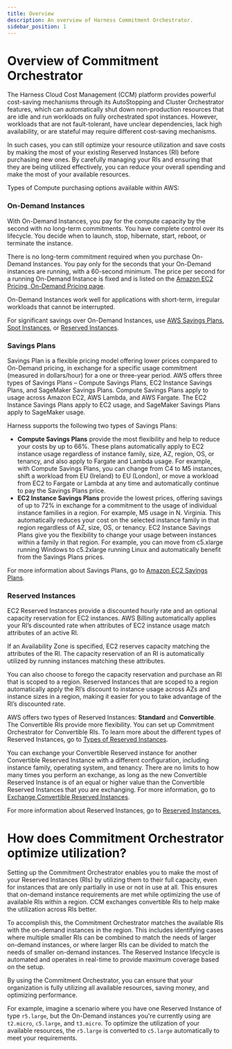 ```yaml
---
title: Overview 
description: An overview of Harness Commitment Orchestrator.
sidebar_position: 1
---  
```

 

# Overview of Commitment Orchestrator

The Harness Cloud Cost Management (CCM) platform provides powerful cost-saving mechanisms through its AutoStopping and Cluster Orchestrator features, which can automatically shut down non-production resources that are idle and run workloads on fully orchestrated spot instances. However, workloads that are not fault-tolerant, have unclear dependencies, lack high availability, or are stateful may require different cost-saving mechanisms.

In such cases, you can still optimize your resource utilization and save costs by making the most of your existing Reserved Instances (RI) before purchasing new ones. By carefully managing your RIs and ensuring that they are being utilized effectively, you can reduce your overall spending and make the most of your available resources.

Types of Compute purchasing options available within AWS:


### On-Demand Instances

With On-Demand Instances, you pay for the compute capacity by the second with no long-term commitments. You have complete control over its lifecycle. You decide when to launch, stop, hibernate, start, reboot, or terminate the instance.

There is no long-term commitment required when you purchase On-Demand Instances. You pay only for the seconds that your On-Demand instances are running, with a 60-second minimum. The price per second for a running On-Demand Instance is fixed and is listed on the [Amazon EC2 Pricing, On-Demand Pricing page](http://aws.amazon.com/ec2/pricing/on-demand/).

On-Demand Instances work well for applications with short-term, irregular workloads that cannot be interrupted.

For significant savings over On-Demand Instances, use [AWS Savings Plans](http://aws.amazon.com/savingsplans/), [Spot Instances](https://docs.aws.amazon.com/AWSEC2/latest/UserGuide/using-spot-instances.html), or [Reserved Instances](https://docs.aws.amazon.com/AWSEC2/latest/UserGuide/ec2-reserved-instances.html).


### Savings Plans

Savings Plan is a flexible pricing model offering lower prices compared to On-Demand pricing, in exchange for a specific usage commitment (measured in dollars/hour) for a one or three-year period. AWS offers three types of Savings Plans – Compute Savings Plans, EC2 Instance Savings Plans, and SageMaker Savings Plans. Compute Savings Plans apply to usage across Amazon EC2, AWS Lambda, and AWS Fargate. The EC2 Instance Savings Plans apply to EC2 usage, and SageMaker Savings Plans apply to SageMaker usage. 

Harness supports the following two types of Savings Plans:

* **Compute Savings Plans** provide the most flexibility and help to reduce your costs by up to 66%. These plans automatically apply to EC2 instance usage regardless of instance family, size, AZ, region, OS, or tenancy, and also apply to Fargate and Lambda usage. For example, with Compute Savings Plans, you can change from C4 to M5 instances, shift a workload from EU (Ireland) to EU (London), or move a workload from EC2 to Fargate or Lambda at any time and automatically continue to pay the Savings Plans price.
* **EC2 Instance Savings Plans** provide the lowest prices, offering savings of up to 72% in exchange for a commitment to the usage of individual instance families in a region. For example, M5 usage in N. Virginia. This automatically reduces your cost on the selected instance family in that region regardless of AZ, size, OS, or tenancy. EC2 Instance Savings Plans give you the flexibility to change your usage between instances within a family in that region. For example, you can move from c5.xlarge running Windows to c5.2xlarge running Linux and automatically benefit from the Savings Plans prices.

For more information about Savings Plans, go to [Amazon EC2 Savings Plans](https://docs.aws.amazon.com/whitepapers/latest/cost-optimization-reservation-models/savings-plans.html).


### Reserved Instances

EC2 Reserved Instances provide a discounted hourly rate and an optional capacity reservation for EC2 instances. AWS Billing automatically applies your RI’s discounted rate when attributes of EC2 instance usage match attributes of an active RI.

If an Availability Zone is specified, EC2 reserves capacity matching the attributes of the RI. The capacity reservation of an RI is automatically utilized by running instances matching these attributes.

You can also choose to forego the capacity reservation and purchase an RI that is scoped to a region. Reserved Instances that are scoped to a region automatically apply the RI’s discount to instance usage across AZs and instance sizes in a region, making it easier for you to take advantage of the RI’s discounted rate.

AWS offers two types of Reserved Instances: **Standard** and **Convertible**. The Convertible RIs provide more flexibility. You can set up Commitment Orchestrator for Convertible RIs. To learn more about the different types of Reserved Instances, go to [Types of Reserved Instances](https://docs.aws.amazon.com/AWSEC2/latest/UserGuide/reserved-instances-types.html).

You can exchange your Convertible Reserved instance for another Convertible Reserved Instance with a different configuration, including instance family, operating system, and tenancy. There are no limits to how many times you perform an exchange, as long as the new Convertible Reserved Instance is of an equal or higher value than the Convertible Reserved Instances that you are exchanging. For more information, go to [Exchange Convertible Reserved Instances](https://docs.aws.amazon.com/AWSEC2/latest/UserGuide/ri-convertible-exchange.html).

For more information about Reserved Instances, go to [Reserved Instances. 
](https://docs.aws.amazon.com/AWSEC2/latest/UserGuide/ec2-reserved-instances.html)



# How does Commitment Orchestrator optimize utilization?

Setting up the Commitment Orchestrator enables you to make the most of your Reserved Instances (RIs) by utilizing them to their full capacity, even for instances that are only partially in use or not in use at all. This ensures that on-demand instance requirements are met while optimizing the use of available RIs within a region. CCM exchanges convertible RIs to help make the utilization across RIs better.

To accomplish this, the Commitment Orchestrator matches the available RIs with the on-demand instances in the region. This includes identifying cases where multiple smaller RIs can be combined to match the needs of larger on-demand instances, or where larger RIs can be divided to match the needs of smaller on-demand instances. The Reserved Instance lifecycle is automated and operates in real-time to provide maximum coverage based on the setup.

By using the Commitment Orchestrator, you can ensure that your organization is fully utilizing all available resources, saving money, and optimizing performance.

For example, imagine a scenario where you have one Reserved Instance of type `r5.large`, but the On-Demand instances you're currently using are `t2.micro`, `c5.large`, and `t3.micro`. To optimize the utilization of your available resources, the `r5.large` is converted to `c5.large` automatically to meet your requirements.

<!--1. First, you can convert the Reserved Instance of r5.large to t2.nano. This leaves you with 22 t2.nano Reserved Instances (the exact number may vary based on pricing).
2. Next, you can convert some of the t2.nano instances to c5.large to match the On-Demand instances. Given the hourly price of c5.large, you can exchange 14 t2.nano instances for one c5.large instance. However, this won't result in an exact match for the price of c5.large, so you will need to pay the difference for the exchange. It's important to note that you cannot exchange 15 t2.nano instances for one c5.large instance to avoid the difference in amount.

By taking these steps, you can optimize your resource usage, reduce costs, and make the most of your available resources.-->







